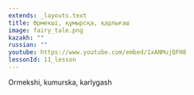 ```yaml
---
extends: _layouts.text
title: Өрмекші, құмырсқа, қарлығаш
image: fairy_tale.png
kazakh: ""
russian: ""
youtube: https://www.youtube.com/embed/1xANMujQFH8
lessonId: 11_lesson
---
```

Ormekshi, kumurska, karlygash
